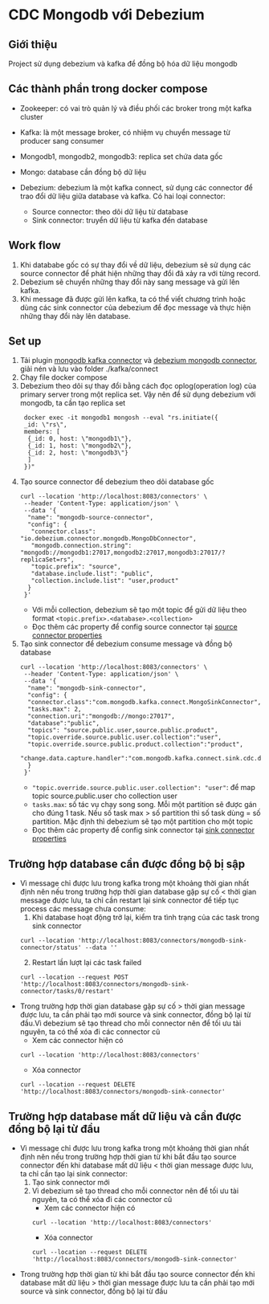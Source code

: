 # CDC Mongodb với Debezium

## Giới thiệu

Project sử dụng debezium và kafka để đồng bộ hóa dữ liệu mongodb

## Các thành phần trong docker compose

- Zookeeper: có vai trò quản lý và điều phối các broker trong một kafka cluster
- Kafka: là một message broker, có nhiệm vụ chuyển message từ producer sang consumer
- Mongodb1, mongodb2, mongodb3: replica set chứa data gốc
- Mongo: database cần đồng bộ dữ liệu
- Debezium: debezium là một kafka connect, sử dụng các connector để trao đổi dữ liệu giữa database và kafka. Có hai loại connector:

    - Source connector: theo dõi dữ liệu từ database
    - Sink connector: truyển dữ liệu từ kafka đến database

## Work flow

1. Khi datababe gốc có sự thay đổi về dữ liệu, debezium sẽ sử dụng các source connector để phát hiện những thay đổi đã xảy ra với từng record.
2. Debezium sẽ chuyển những thay đổi này sang message và gửi lên kafka.
3. Khi message đã được gửi lên kafka, ta có thể viết chương trình hoặc dùng các sink connector của debezium để đọc message và thực hiện những thay đổi này lên database.

## Set up

1. Tải plugin [mongodb kafka connector](https://www.confluent.io/hub/mongodb/kafka-connect-mongodb) và [debezium mongodb connector](https://debezium.io/documentation/reference/stable/install.html), giải nén và lưu vào folder ./kafka/connect
2. Chạy file docker compose
3. Debezium theo dõi sự thay đổi bằng cách đọc oplog(operation log) của primary server trong một replica set. Vậy nên để sử dụng debezium với mongodb, ta cần tạo replica set
   ``` 
    docker exec -it mongodb1 mongosh --eval "rs.initiate({
    _id: \"rs\",
    members: [
     {_id: 0, host: \"mongodb1\"},
     {_id: 1, host: \"mongodb2\"},
     {_id: 2, host: \"mongodb3\"}
     ]
    })"
   ```
4. Tạo source connector để debezium theo dõi database gốc
   ``` 
   curl --location 'http://localhost:8083/connectors' \
    --header 'Content-Type: application/json' \
    --data '{
     "name": "mongodb-source-connector",
     "config": {
      "connector.class": "io.debezium.connector.mongodb.MongoDbConnector",
      "mongodb.connection.string": "mongodb://mongodb1:27017,mongodb2:27017,mongodb3:27017/?replicaSet=rs",
      "topic.prefix": "source",
      "database.include.list": "public",
      "collection.include.list": "user,product"
     }
    }'
   ```
   - Với mỗi collection, debezium sẽ tạo một topic để gửi dữ liệu theo format `<topic.prefix>.<database>.<collection>`
   - Đọc thêm các property để config source connector tại [source connector properties](https://debezium.io/documentation/reference/stable/connectors/mongodb.html#mongodb-connector-properties)
5. Tạo sink connector để debezium consume message và đồng bộ database
   ```
   curl --location 'http://localhost:8083/connectors' \
    --header 'Content-Type: application/json' \
    --data '{
     "name": "mongodb-sink-connector",
     "config": {
     "connector.class":"com.mongodb.kafka.connect.MongoSinkConnector",
     "tasks.max": 2,
     "connection.uri":"mongodb://mongo:27017",
     "database":"public",
     "topics": "source.public.user,source.public.product",
     "topic.override.source.public.user.collection":"user",
     "topic.override.source.public.product.collection":"product",
     "change.data.capture.handler":"com.mongodb.kafka.connect.sink.cdc.debezium.mongodb.MongoDbHandler"
     }
    }'
   ```
   - `"topic.override.source.public.user.collection": "user"`: để map topic source.public.user cho collection user
   - `tasks.max`: số tác vụ chạy song song. Mỗi một partition sẽ được gán cho đúng 1 task. Nếu số task max > số partition thì số task dùng = số partition. Mặc định thì debezium sẽ tạo một partition cho một topic
   - Đọc thêm các property để config sink connector tại [sink connector properties](https://www.mongodb.com/docs/kafka-connector/v1.8/sink-connector/configuration-properties/)

## Trường hợp database cần được đồng bộ bị sập

- Vì message chỉ được lưu trong kafka trong một khoảng thời gian nhất định nên nếu trong trường hợp thời gian database gặp sự cố < thời gian message được lưu, ta chỉ cần restart lại sink connector để tiếp tục process các message chưa consume:
   1. Khi database hoạt động trở lại, kiểm tra tình trạng của các task trong sink connector
   ``` 
   curl --location 'http://localhost:8083/connectors/mongodb-sink-connector/status' --data ''
   ```
   2. Restart lần lượt lại các task failed
   ```
   curl --location --request POST 'http://localhost:8083/connectors/mongodb-sink-connector/tasks/0/restart'
   ```
- Trong trường hợp thời gian database gặp sự cố > thời gian message được lưu, ta cần phải tạo mới source và sink connector, đồng bộ lại từ đầu.Vì debezium sẽ tạo thread cho mỗi connector nên để tối ưu tài nguyên, ta có thể xóa đi các connector cũ
   - Xem các connector hiện có
   ``` 
   curl --location 'http://localhost:8083/connectors'
   ```
   - Xóa connector
   ```
   curl --location --request DELETE 'http://localhost:8083/connectors/mongodb-sink-connector' 
   ```


## Trường hợp database mất dữ liệu và cần được đồng bộ lại từ đầu
- Vì message chỉ được lưu trong kafka trong một khoảng thời gian nhất định nên nếu trong trường hợp thời gian từ khi bắt đầu tạo source connector đến khi database mất dữ liệu < thời gian message được lưu, ta chỉ cần tạo lại sink connector:
   1. Tạo sink connector mới
   2. Vì debezium sẽ tạo thread cho mỗi connector nên để tối ưu tài nguyên, ta có thể xóa đi các connector cũ
      - Xem các connector hiện có
      ``` 
      curl --location 'http://localhost:8083/connectors'
      ```
      - Xóa connector
      ```
      curl --location --request DELETE 'http://localhost:8083/connectors/mongodb-sink-connector' 
      ```
- Trong trường hợp thời gian từ khi bắt đầu tạo source connector đến khi database mất dữ liệu > thời gian message được lưu ta cần phải tạo mới source và sink connector, đồng bộ lại từ đầu